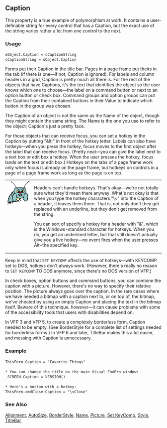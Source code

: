 ## Caption

This property is a true example of polymorphism at work. It contains a user-definable string for every control that has a Caption, but the exact use of the string varies rather a lot from one control to the next.

### Usage

```foxpro
oObject.Caption = cCaptionString
cCaptionString = oObject.Caption
```

Forms put their Caption in the title bar. Pages in a page frame put theirs in the tab (if there is one&mdash;if not, Caption is ignored). For labels and column headers in a grid, Caption is pretty much all there is. For the rest of the objects that have Captions, it's the text that identifies the object so the user knows which one to choose&mdash;the label on a command button or next to an option button or check box. Command groups and option groups can put the Caption from their contained buttons in their Value to indicate which button in the group was chosen.

The Caption of an object is not the same as the Name of the object, though they might contain the same string. The Name is the one you use to refer to the object; Caption's just a pretty face.

For those objects that can receive focus, you can set a hotkey in the Caption by putting "\&lt;" in front of the hotkey letter. Labels can also have hotkeys&mdash;when you press the hotkey, focus moves to the first object after the label that can receive focus. (Pretty neat&mdash;you can give the label next to a text box or edit box a hotkey. When the user presses the hotkey, focus lands on the text or edit box.) Hotkeys on the tabs of a page frame work only when focus is already on the page frame, but hotkeys on controls in a page of a page frame work as long as the page is on top. 

<table>
<tr>
  <td width="17%" valign="top">
<img width="95" height="78" src="bug.gif">
  </td>
  <td width="83%">
  <p>Headers can't handle hotkeys. That's okay&mdash;we're not totally sure what they'd mean there anyway. What's not okay is that when you type the hotkey characters &quot;\&lt;&quot; into the Caption of a header, it leaves them there. That is, not only don't they get replaced with an underline, but they don't get removed from the string. </p>
  <p>You can sort of specify a hotkey for a header with &quot;&amp;&quot;, which is the Windows-standard character for hotkeys. When you do, you get an underlined letter, but that still doesn't actually give you a live hotkey&mdash;no event fires when the user presses Alt+the specified key.</p>
  </td>
 </tr>
</table>

Keep in mind that `SET KEYCOMP` affects the use of hotkeys&mdash;with KEYCOMP set to DOS, hotkeys don't always work. (However, there's really no reason to `SET KEYCOMP` TO DOS anymore, since there's no DOS version of VFP.)

In check boxes, option buttons and command buttons, you can combine the caption with a picture. However, there's no way to specify their relative position. The picture always goes over the caption. In the rare cases where we have needed a bitmap with a caption next to, or on top of, the bitmap, we've cheated by using an empty Caption and placing the text in the bitmap itself. Beware of this technique, however&mdash;it can cause problems with some of the accessibility tools that users with disabilities depend on.

In VFP 3 and VFP 5, to create a completely borderless form, Caption needed to be empty. (See BorderStyle for a complete list of settings needed for borderless forms.) In VFP 6 and later, TitleBar makes this a lot easier, and messing with Caption is unnecessary.

### Example

```foxpro
ThisForm.Caption = "Favorite Things"

* You can change the title on the main Visual FoxPro window:
_SCREEN.Caption = VERSION()

* Here's a button with a hotkey:
ThisForm.cmdClose.Caption = "\<Close"
```
### See Also

[Alignment](s4g442.md), [AutoSize](s4g478.md), [BorderStyle](s4g337.md), [Name](s4g612.md), [Picture](s4g496.md), [Set KeyComp](s4g277.md), [Style](s4g543.md), [TitleBar](s4g768.md)